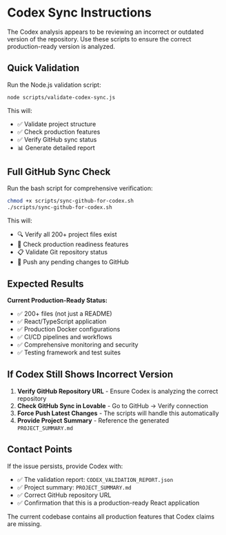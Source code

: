 # Codex Sync Instructions

The Codex analysis appears to be reviewing an incorrect or outdated version of the repository. Use these scripts to ensure the correct production-ready version is analyzed.

## Quick Validation

Run the Node.js validation script:

```bash
node scripts/validate-codex-sync.js
```

This will:
- ✅ Validate project structure  
- ✅ Check production features
- ✅ Verify GitHub sync status
- 📊 Generate detailed report

## Full GitHub Sync Check

Run the bash script for comprehensive verification:

```bash
chmod +x scripts/sync-github-for-codex.sh
./scripts/sync-github-for-codex.sh
```

This will:
- 🔍 Verify all 200+ project files exist
- 🚀 Check production readiness features
- 📋 Validate Git repository status  
- 🔄 Push any pending changes to GitHub

## Expected Results

**Current Production-Ready Status:**
- ✅ 200+ files (not just a README)
- ✅ React/TypeScript application
- ✅ Production Docker configurations
- ✅ CI/CD pipelines and workflows
- ✅ Comprehensive monitoring and security
- ✅ Testing framework and test suites

## If Codex Still Shows Incorrect Version

1. **Verify GitHub Repository URL** - Ensure Codex is analyzing the correct repository
2. **Check GitHub Sync in Lovable** - Go to GitHub → Verify connection
3. **Force Push Latest Changes** - The scripts will handle this automatically
4. **Provide Project Summary** - Reference the generated `PROJECT_SUMMARY.md`

## Contact Points

If the issue persists, provide Codex with:
- ✅ The validation report: `CODEX_VALIDATION_REPORT.json`
- ✅ Project summary: `PROJECT_SUMMARY.md`  
- ✅ Correct GitHub repository URL
- ✅ Confirmation that this is a production-ready React application

The current codebase contains all production features that Codex claims are missing.